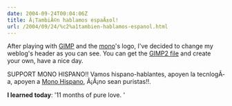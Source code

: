 ```yaml
---
date: 2004-09-24T00:04:06Z
title: Â¡TambiÃ©n hablamos espaÃ±ol!
url: /2004/09/24/%c2%a1tambien-hablamos-espanol.html
---
```


<div style="clear:both;"></div>
<p>After playing with <a href="http://www.gimp.org">GIMP</a> and the <a href="http://www.mono-project.com">mono</a>'s logo, I've decided to change my weblog's header as you can see. You can get the <a href="http://www.geocities.com/k4rny/files/monologo.tar.gz">GIMP2 file</a> and create your own, have a nice day. </p>
<p>SUPPORT MONO HISPANO!! Vamos hispano-hablantes, apoyen la tecnlogÃ­a, apoyen a <a href="http://www.monohispano.org">Mono Hispano</a>, Â¡Â¡no sean puristas!!.</p>
<p><span style="font-weight:bold;">I learned today</span>: '11 months of pure love. '
<div style="clear:both; padding-bottom: 0.25em;"></div>
